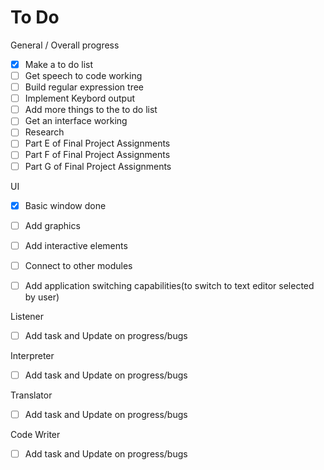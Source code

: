 # To Do


General / Overall progress
- [x] Make a to do list
- [ ] Get speech to code working 
- [ ] Build regular expression tree
- [ ] Implement Keybord output
- [ ] Add more things to the to do list
- [ ] Get an interface working 
- [ ] Research
- [ ] Part E of Final Project Assignments
- [ ] Part F of Final Project Assignments
- [ ] Part G of Final Project Assignments

UI
- [x] Basic window done
- [ ] Add graphics
- [ ] Add interactive elements
- [ ] Connect to other modules 
- [ ] Add application switching capabilities(to switch to text editor selected by user)  



Listener
- [ ] Add task and Update on progress/bugs


Interpreter
- [ ] Add task and Update on progress/bugs


Translator
- [ ] Add task and Update on progress/bugs

Code Writer
- [ ] Add task and Update on progress/bugs

